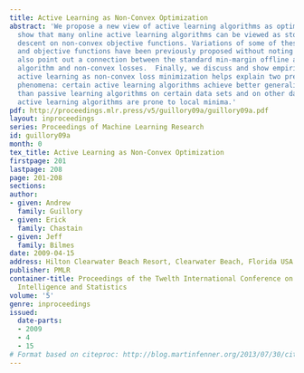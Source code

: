 ```yaml
---
title: Active Learning as Non-Convex Optimization
abstract: 'We propose a new view of active learning algorithms as optimization. We
  show that many online active learning algorithms can be viewed as stochastic gradient
  descent on non-convex objective functions. Variations of some of these algorithms
  and objective functions have been previously proposed without noting this connection.  We
  also point out a connection between the standard min-margin offline active learning
  algorithm and non-convex losses.  Finally, we discuss and show empirically how viewing
  active learning as non-convex loss minimization helps explain two previously observed
  phenomena: certain active learning algorithms achieve better generalization error
  than passive learning algorithms on certain data sets and on other data sets many
  active learning algorithms are prone to local minima.'
pdf: http://proceedings.mlr.press/v5/guillory09a/guillory09a.pdf
layout: inproceedings
series: Proceedings of Machine Learning Research
id: guillory09a
month: 0
tex_title: Active Learning as Non-Convex Optimization
firstpage: 201
lastpage: 208
page: 201-208
sections: 
author:
- given: Andrew
  family: Guillory
- given: Erick
  family: Chastain
- given: Jeff
  family: Bilmes
date: 2009-04-15
address: Hilton Clearwater Beach Resort, Clearwater Beach, Florida USA
publisher: PMLR
container-title: Proceedings of the Twelth International Conference on Artificial
  Intelligence and Statistics
volume: '5'
genre: inproceedings
issued:
  date-parts:
  - 2009
  - 4
  - 15
# Format based on citeproc: http://blog.martinfenner.org/2013/07/30/citeproc-yaml-for-bibliographies/
---
```


